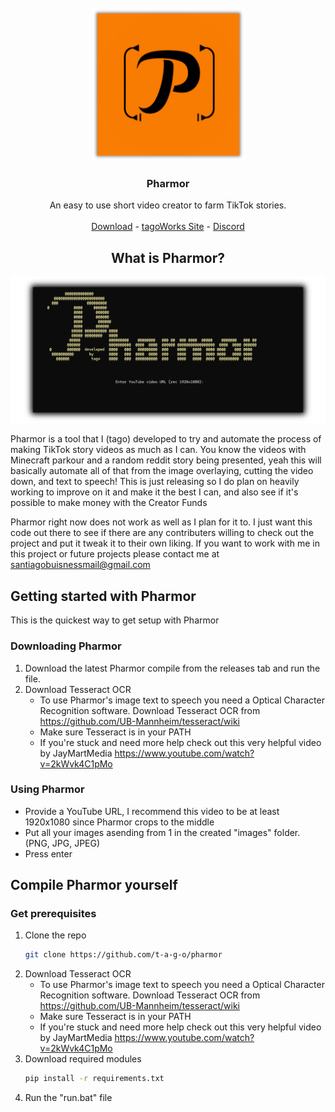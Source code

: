 <br />
<div align="center">
  <a href="https://github.com/t-a-g-o/pharmor">
    <img src="logo.png" alt="Logo" width="245" height="245">
  </a>
<h3 align="center">Pharmor</h3>
  <p align="center">
    An easy to use short video creator to farm TikTok stories.
    <br />
    <br />
    <a href="https://github.com/t-a-g-o/pharmor/releases">Download</a>
    -
    <a href="https://tago.works">tagoWorks Site</a>
    -
    <a href="https://tago.works/discord">Discord</a>
  </p>
</div>
<h2 align="center">What is Pharmor?</h2>

 ![Pharmor](https://github.com/t-a-g-o/pharmor/blob/ba93865ed3764a81b0bbfb1bb32de45c4303acda/showcase.png)

Pharmor is a tool that I (tago) developed to try and automate the process of making TikTok story videos as much as I can. You know the videos with Minecraft parkour and a random reddit story being
presented, yeah this will basically automate all of that from the image overlaying, cutting the video down, and text to speech!
This is just releasing so I do plan on heavily working to improve on it and make it the best I can, and also see if it's possible to make money with the Creator Funds

Pharmor right now does not work as well as I plan for it to. I just want this code out there to see if there are any contributers willing to check out the project and put it tweak it to their own liking.
If you want to work with me in this project or future projects please contact me at santiagobuisnessmail@gmail.com


## Getting started with Pharmor
This is the quickest way to get setup with Pharmor
### Downloading Pharmor
1. Download the latest Pharmor compile from the releases tab and run the file.
2. Download Tesseract OCR
   * To use Pharmor's image text to speech you need a Optical Character Recognition software. Download Tesseract OCR from https://github.com/UB-Mannheim/tesseract/wiki
   * Make sure Tesseract is in your PATH
   * If you're stuck and need more help check out this very helpful video by JayMartMedia https://www.youtube.com/watch?v=2kWvk4C1pMo
### Using Pharmor
* Provide a YouTube URL, I recommend this video to be at least 1920x1080 since Pharmor crops to the middle
* Put all your images asending from 1 in the created "images" folder. (PNG, JPG, JPEG)
* Press enter

## Compile Pharmor yourself

### Get prerequisites
1. Clone the repo
   ```sh
   git clone https://github.com/t-a-g-o/pharmor
   ```
2. Download Tesseract OCR
   * To use Pharmor's image text to speech you need a Optical Character Recognition software. Download Tesseract OCR from https://github.com/UB-Mannheim/tesseract/wiki
   * Make sure Tesseract is in your PATH
   * If you're stuck and need more help check out this very helpful video by JayMartMedia https://www.youtube.com/watch?v=2kWvk4C1pMo
3. Download required modules
   ```sh
   pip install -r requirements.txt
   ```
4. Run the "run.bat" file
